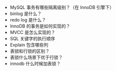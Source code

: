 - MySQL 事务有哪些隔离级别？（在 InnoDB 引擎下）
- binlog 是什么？
- redo log 是什么？
- InnoDB 的事务是如何实现的？
- MVCC 是怎么实现的？
- SQL 关键字的执行顺序
- Explain 包含哪些列
- 表锁和行锁的区别？
- 表锁什么场景下优于行锁？
- innodb 什么时候加表锁？